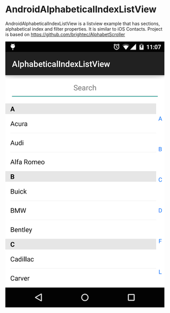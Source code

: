 # AndroidAlphabeticalIndexListView

AndroidAlphabeticalIndexListView is a listview example that has sections, alphabetical index and filter properties. It is similar to iOS Contacts. Project is based on https://github.com/brightec/AlphabetScroller

![screenshot](/ScreenShot/ss1.png?raw=true)
